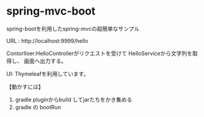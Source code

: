 # spring-mvc-boot
spring-bootを利用したspring-mvcの超簡単なサンプル

URL : http://localhost:9999/hello 

Contorlloer:HelloControllerがリクエストを受けて
HelloServiceから文字列を取得し、
画面へ出力する。

UI: Thymeleafを利用しています。

【動かすには】
1. gradle pluginからbuild してjarたちをかき集める
2. gradle の bootRun


